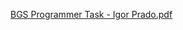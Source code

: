 [BGS Programmer Task - Igor Prado.pdf](https://github.com/kejomg/BlueGravity-Task/files/14429719/BGS.Programmer.Task.-.Igor.Prado.pdf)
